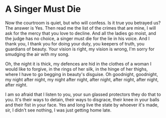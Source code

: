 # A Singer Must Die

Now the courtroom is quiet, but who will confess.
Is it true you betrayed us? The answer is Yes.
Then read me the list of the crimes that are mine,
I will ask for the mercy that you love to decline.
And all the ladies go moist, and the judge has no choice,
a singer must die for the lie in his voice.
And I thank you, I thank you for doing your duty,
you keepers of truth, you guardians of beauty.
Your vision is right, my vision is wrong,
I'm sorry for smudging the air with my song.

Oh, the night it is thick, my defences are hid
in the clothes of a woman I would like to forgive,
in the rings of her silk, in the hinge of her thighs,
where I have to go begging in beauty's disguise.
Oh goodnight, goodnight, my night after night,
my night after night, after night, after night, after night, after night.

I am so afraid that I listen to you,
your sun glassed protectors they do that to you.
It's their ways to detain, their ways to disgrace,
their knee in your balls and their fist in your face.
Yes and long live the state by whoever it's made,
sir, I didn't see nothing, I was just getting home late.
